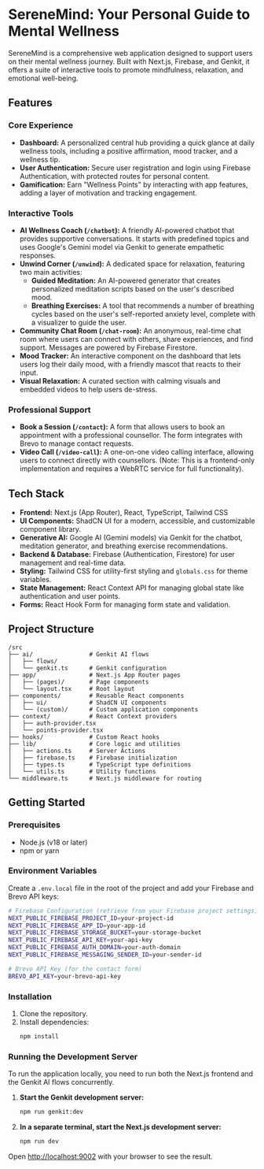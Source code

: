 # SereneMind: Your Personal Guide to Mental Wellness

SereneMind is a comprehensive web application designed to support users on their mental wellness journey. Built with Next.js, Firebase, and Genkit, it offers a suite of interactive tools to promote mindfulness, relaxation, and emotional well-being.

## Features

### Core Experience
- **Dashboard:** A personalized central hub providing a quick glance at daily wellness tools, including a positive affirmation, mood tracker, and a wellness tip.
- **User Authentication:** Secure user registration and login using Firebase Authentication, with protected routes for personal content.
- **Gamification:** Earn "Wellness Points" by interacting with app features, adding a layer of motivation and tracking engagement.

### Interactive Tools
- **AI Wellness Coach (`/chatbot`):** A friendly AI-powered chatbot that provides supportive conversations. It starts with predefined topics and uses Google's Gemini model via Genkit to generate empathetic responses.
- **Unwind Corner (`/unwind`):** A dedicated space for relaxation, featuring two main activities:
    - **Guided Meditation:** An AI-powered generator that creates personalized meditation scripts based on the user's described mood.
    - **Breathing Exercises:** A tool that recommends a number of breathing cycles based on the user's self-reported anxiety level, complete with a visualizer to guide the user.
- **Community Chat Room (`/chat-room`):** An anonymous, real-time chat room where users can connect with others, share experiences, and find support. Messages are powered by Firebase Firestore.
- **Mood Tracker:** An interactive component on the dashboard that lets users log their daily mood, with a friendly mascot that reacts to their input.
- **Visual Relaxation:** A curated section with calming visuals and embedded videos to help users de-stress.

### Professional Support
- **Book a Session (`/contact`):** A form that allows users to book an appointment with a professional counsellor. The form integrates with Brevo to manage contact requests.
- **Video Call (`/video-call`):** A one-on-one video calling interface, allowing users to connect directly with counsellors. (Note: This is a frontend-only implementation and requires a WebRTC service for full functionality).

## Tech Stack

- **Frontend:** Next.js (App Router), React, TypeScript, Tailwind CSS
- **UI Components:** ShadCN UI for a modern, accessible, and customizable component library.
- **Generative AI:** Google AI (Gemini models) via Genkit for the chatbot, meditation generator, and breathing exercise recommendations.
- **Backend & Database:** Firebase (Authentication, Firestore) for user management and real-time data.
- **Styling:** Tailwind CSS for utility-first styling and `globals.css` for theme variables.
- **State Management:** React Context API for managing global state like authentication and user points.
- **Forms:** React Hook Form for managing form state and validation.

## Project Structure

```
/src
├── ai/                # Genkit AI flows
│   ├── flows/
│   └── genkit.ts      # Genkit configuration
├── app/               # Next.js App Router pages
│   ├── (pages)/       # Page components
│   └── layout.tsx     # Root layout
├── components/        # Reusable React components
│   ├── ui/            # ShadCN UI components
│   └── (custom)/      # Custom application components
├── context/           # React Context providers
│   ├── auth-provider.tsx
│   └── points-provider.tsx
├── hooks/             # Custom React hooks
├── lib/               # Core logic and utilities
│   ├── actions.ts     # Server Actions
│   ├── firebase.ts    # Firebase initialization
│   ├── types.ts       # TypeScript type definitions
│   └── utils.ts       # Utility functions
└── middleware.ts      # Next.js middleware for routing
```

## Getting Started

### Prerequisites
- Node.js (v18 or later)
- npm or yarn

### Environment Variables
Create a `.env.local` file in the root of the project and add your Firebase and Brevo API keys:

```bash
# Firebase Configuration (retrieve from your Firebase project settings)
NEXT_PUBLIC_FIREBASE_PROJECT_ID=your-project-id
NEXT_PUBLIC_FIREBASE_APP_ID=your-app-id
NEXT_PUBLIC_FIREBASE_STORAGE_BUCKET=your-storage-bucket
NEXT_PUBLIC_FIREBASE_API_KEY=your-api-key
NEXT_PUBLIC_FIREBASE_AUTH_DOMAIN=your-auth-domain
NEXT_PUBLIC_FIREBASE_MESSAGING_SENDER_ID=your-sender-id

# Brevo API Key (for the contact form)
BREVO_API_KEY=your-brevo-api-key
```

### Installation
1. Clone the repository.
2. Install dependencies:
   ```bash
   npm install
   ```

### Running the Development Server
To run the application locally, you need to run both the Next.js frontend and the Genkit AI flows concurrently.

1.  **Start the Genkit development server:**
    ```bash
    npm run genkit:dev
    ```
2.  **In a separate terminal, start the Next.js development server:**
    ```bash
    npm run dev
    ```
Open [http://localhost:9002](http://localhost:9002) with your browser to see the result.
